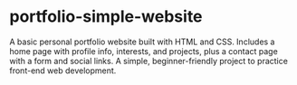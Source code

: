 # portfolio-simple-website
A basic personal portfolio website built with HTML and CSS. Includes a home page with profile info, interests, and projects, plus a contact page with a form and social links. A simple, beginner-friendly project to practice front-end web development.
